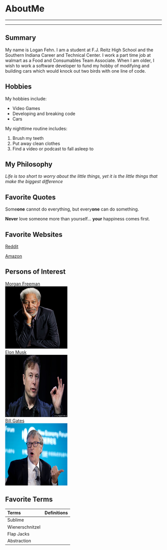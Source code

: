 # AboutMe
---
---
## Summary

My name is Logan Fehn. I am a student at F.J. Reitz High School and the Southern Indiana Career and Technical Center. I work a part time job at walmart as a Food and Consumables Team Associate. When I am older, I wish to work a software developer to fund my hobby of modifying and building cars which would knock out two birds with one line of code.

[1]:https://en.wikipedia.org/wiki/Morgan_Freeman
[2]:https://en.wikipedia.org/wiki/Elon_Musk
[3]:https://en.wikipedia.org/wiki/Bill_Gates

Hobbies
-

My hobbies include:

- Video Games
- Developing and breaking code
- Cars

My nighttime routine includes:

1. Brush my teeth
2. Put away clean clothes
3. Find a video or podcast to fall asleep to

## My Philosophy

*Life is too short to worry about the little things, yet it is the little things that make the biggest difference*

## Favorite Quotes

Some**one** cannot do everything, but every**one** can do something.

**Never** love someone more than yourself... **your** happiness comes first.

## Favorite Websites

[Reddit](reddit.com)

[Amazon](amazon.com)

## Persons of Interest

[Morgan Freeman][1]<br>
<kbd><img src="https://github.com/loganhue52/AboutMe/blob/main/img/morgan.jpg" width="200px" height="200px"></kbd><br>
[Elon Musk][2]<br>
<kbd><img src="https://github.com/loganhue52/AboutMe/blob/main/img/elon.jpg" width="200px" height="200px"></kbd><br>
[Bill Gates][3]<br>
<kbd><img src="https://github.com/loganhue52/AboutMe/blob/main/img/bill.jpeg" width="200px" height="200px"></kbd><br>

## Favorite Terms

| Terms | Definitions |
|:-| ---- |
| Sublime |
| Wienerschnitzel |
| Flap Jacks |
| Abstraction |
